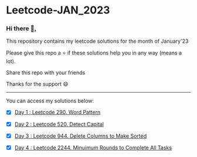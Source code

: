 # Leetcode-JAN_2023

### Hi there 👋,
<p> This repository contains my leetcode solutions for the month of January'23 </p>
<p> Please give this repo a ⭐ if these solutions help you in any way (means a lot). </p>
<p> Share this repo with your friends </p>
<p> Thanks for the support 😄 </p>

<hr>

You can access my solutions below:

- [x] [Day 1 : Leetcode 290. Word Pattern](https://github.com/AkhileshPokale-IND/Leetcode-JAN_2023/tree/main/Solutions/Day%201)

- [x] [Day 2 : Leetcode 520. Detect Capital](https://github.com/AkhileshPokale-IND/Leetcode-JAN_2023/tree/main/Solutions/Day%202)

- [x] [Day 3 : Leetcode 944. Delete Columns to Make Sorted](https://github.com/AkhileshPokale-IND/Leetcode-JAN_2023/tree/main/Solutions/Day%203)

- [x] [Day 4 : Leetcode 2244. Minuimum Rounds to Complete All Tasks](https://github.com/AkhileshPokale-IND/Leetcode-JAN_2023/tree/main/Solutions/Day%204)

